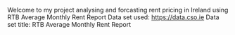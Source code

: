 Welcome to my project analysing and forcasting rent pricing in Ireland using RTB Average Monthly Rent Report
Data set used: https://data.cso.ie
Data set title: RTB Average Monthly Rent Report
